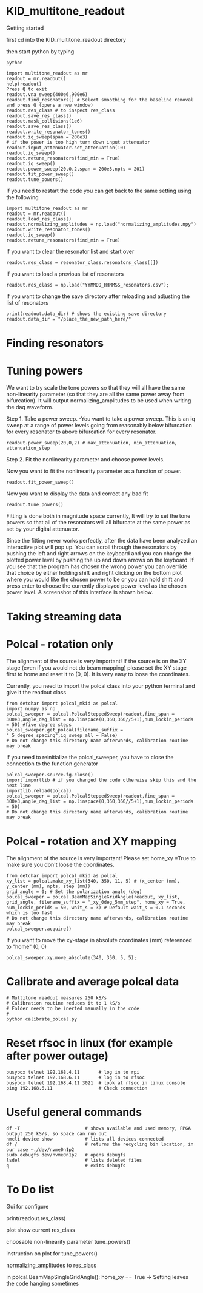 # KID_multitone_readout

Getting started

first cd into the KID_multitone_readout directory

then start python by typing 
```
python

import multitone_readout as mr
readout = mr.readout()
help(readout)
Press Q to exit
readout.vna_sweep(400e6,900e6)
readout.find_resonators() # Select smoothing for the baseline removal and press Q (opens a new window)
readout.res_class # to inspect res_class
readout.save_res_class()
readout.mask_collisions(1e6)
readout.save_res_class()
readout.write_resonator_tones()
readout.iq_sweep(span = 200e3)
# if the power is too high turn down input attenuator
readout.input_attenuator.set_attenuation(10)
readout.iq_sweep()
readout.retune_resonators(find_min = True)
readout.iq_sweep()
readout.power_sweep(20,0,2,span = 200e3,npts = 201)
readout.fit_power_sweep()
readout.tune_powers()
```


If you need to restart the code you can get back to the same setting using the following
```
import multitone_readout as mr
readout = mr.readout()
readout.load_res_class()
readout.normalizing_amplitudes = np.load("normalizing_amplitudes.npy")
readout.write_resonator_tones()
readout.iq_sweep()
readout.retune_resonators(find_min = True)
```

If you want to clear the resonator list and start over
```
readout.res_class = resonator_class.resonators_class([])
```

If you want to load a previous list of resonators 
```
readout.res_class = np.load("YYMMDD_HHMMSS_resonators.csv");
```

If you want to change the save directory after reloading and adjusting the list of resonators 
```
print(readout.data_dir) # shows the existing save directory
readout.data_dir = "/place_the_new_path_here/"
```

# Finding resonators

# Tuning powers

We want to try scale the tone powers so that they will all have the same non-linearity parameter (so that they are all the same power away from bifurcation). 
It will output normalizing_amplitudes to be used when writing the daq waveform. 

Step 1. Take a power sweep. -You want to take a power sweep. This is an iq sweep at a range of power levels going from reasonably below bifurcation for every resonator to above bifurcation for every resonator.

```
readout.power_sweep(20,0,2) # max_attenuation, min_attenuation, attenuation_step
```

Step 2. Fit the nonlinearity parameter and choose power levels.

Now you want to fit the nonlinearity parameter as a function of power.

```
readout.fit_power_sweep() 
```
Now you want to display the data and correct any bad fit

```
readout.tune_powers()
```


Fitting is done both in magnitude space currently, It will try to set the tone powers so that all of the resonators will all bifurcate at the same power as set by your digital attenuator.

Since the fitting never works perfectly, after the data have been analyzed an interactive plot will pop up. You can scroll through the resonators by pushing the left and right arrows on the keyboard and you can change the plotted power level by pushing the up and down arrows on the keyboard. If you see that the program has chosen the wrong power you can override that choice by either holding shift and right clicking on the bottom plot where you would like the chosen power to be or you can hold shift and press enter to choose the currently displayed power level as the chosen power level. A screenshot of this interface is shown below.


# Taking streaming data

# Polcal - rotation only 
The alignment of the source is very important! If the source is on the XY stage (even if you would not do beam mapping) please set the XY stage first to home and reset it to (0, 0). It is very easy to loose the coordinates. 

Currently, you need to import the polcal class into your python terminal and give it the readout class

```
from detchar import polcal_mkid as polcal
import numpy as np
polcal_sweeper = polcal.PolcalSteppedSweep(readout,fine_span = 300e3,angle_deg_list = np.linspace(0,360,360//5+1),num_lockin_periods = 50) #five degree steps
polcal_sweeper.get_polcal(filename_suffix = "_5_degree_spacing",iq_sweep_all = False)
# Do not change this directory name afterwards, calibration routine may break 
```

If you need to reinitialize the polcal_sweeper, you have to close the connection to the function generator
```
polcal_sweeper.source.fg.close()
import importlib # if you changed the code otherwise skip this and the next line
importlib.reload(polcal)
polcal_sweeper = polcal.PolcalSteppedSweep(readout,fine_span = 300e3,angle_deg_list = np.linspace(0,360,360//5+1),num_lockin_periods = 50)
# Do not change this directory name afterwards, calibration routine may break 
```

# Polcal - rotation and XY mapping 
The alignment of the source is very important! Please set home_xy =True to make sure you don't loose the coordinates. 
```
from detchar import polcal_mkid as polcal
xy_list = polcal.make_xy_list(340, 350, 11, 5) # (x_center (mm), y_center (mm), npts, step (mm))
grid_angle = 0; # Set the polarization angle (deg)
polcal_sweeper = polcal.BeamMapSingleGridAngle(readout, xy_list, grid_angle, filename_suffix = "_xy_0deg_5mm_step", home_xy = True, num_lockin_perids = 50, wait_s = 3) # Default wait_s = 0.1 seconds which is too fast
# Do not change this directory name afterwards, calibration routine may break 
polcal_sweeper.acquire()
```
If you want to move the xy-stage in absolute coordinates (mm) referenced to "home" (0, 0)
```
polcal_sweeper.xy.move_absolute(340, 350, 5, 5);
```

# Calibrate and average polcal data 
```
# Multitone readout measures 250 kS/s
# Calibration routine reduces it to 1 kS/s
# Folder needs to be inerted manually in the code 
#
python calibrate_polcal.py 
```




# Reset rfsoc in linux (for example after power outage) 
```
busybox telnet 192.168.4.11       # log in to rpi
busybox telnet 192.168.6.11       # log in to rfsoc 
busybox telnet 192.168.4.11 3021  # look at rfsoc in linux console
ping 192.168.6.11                 # Check connection 
```

# Useful general commands 
```
df -T                        # shows available and used memory, FPGA output 250 kS/s, so space can run out
nmcli device show            # lists all devices connected
df /                         # returns the recycling bin location, in our case ~./dev/nvme0n1p2
sudo debugfs dev/nvme0n1p2   # opens debugfs 
lsdel                        # lists deleted files
q                            # exits debugfs
```

# To Do list
Gui for configure

print(readout.res_class)

plot show current res_class

choosable non-linearity parameter tune_powers()

instruction on plot for tune_powers()

normalizing_amplitudes to res_class

in polcal.BeamMapSingleGridAngle(): home_xy == True -> Setting leaves the code hanging sometimes 


